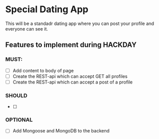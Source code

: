 # Special Dating App

This will be a standadr dating app where you can post your profile and everyone can see it.

## Features to implement during HACKDAY

### MUST:

- [ ] Add content to body of page
- [ ] Create the REST-api which can accept GET all profiles
- [ ] Create the REST-api which can accept a post of a profile

### SHOULD

- [ ]
 
### OPTIONAL

- [ ] Add Mongoose and MongoDB to the backend

